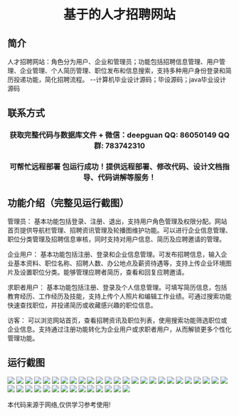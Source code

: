 <p><h1 align="center">基于的人才招聘网站</h1></p>

## 简介
人才招聘网站：角色分为用户、企业和管理员；功能包括招聘信息管理、用户管理、企业管理、个人简历管理、职位发布和信息搜索，支持多种用户身份登录和简历投递功能，简化招聘流程。    --计算机毕业设计源码；毕设源码；java毕业设计源码


## 联系方式
<p><h3 align="center">获取完整代码与数据库文件 + 微信：deepguan QQ: 86050149 QQ群: 783742310</h3></p>
<p><h3 align="center">可帮忙远程部署 包运行成功！提供远程部署、修改代码、设计文档指导、代码讲解等服务！</h3></p>

## 功能介绍（完整见运行截图）
管理员： 基本功能包括登录、注册、退出，支持用户角色管理及权限分配。网站首页提供导航栏管理、招聘资讯管理及轮播图维护功能。可以进行企业信息管理、职位分类管理及招聘信息审核，同时支持对用户信息、简历及应聘邀请的管理。

企业用户： 基本功能包括注册、登录和企业信息管理。可发布招聘信息，输入企业基本资料、职位名称、招聘人数、办公地点及薪资待遇等，支持上传企业环境图片及设置职位分类。能够管理应聘者简历，查看和回复应聘邀请。

求职者用户： 基本功能包括注册、登录及个人信息管理。可填写简历信息，包括教育经历、工作经历及技能，支持上传个人照片和编辑工作业绩。可通过搜索功能快速查找职位，并投递简历或收藏感兴趣的职位信息。

访客： 可以浏览网站首页，查看招聘资讯及职位列表，使用搜索功能筛选职位或企业信息。支持通过注册功能转化为企业用户或求职者用户，从而解锁更多个性化管理功能。


## 运行截图
![](https://bs-1329754181.cos.ap-shanghai.myqcloud.com/ssm/TalentRecruitmentWebsite/img/001.jpg)
![](https://bs-1329754181.cos.ap-shanghai.myqcloud.com/ssm/TalentRecruitmentWebsite/img/002.jpg)
![](https://bs-1329754181.cos.ap-shanghai.myqcloud.com/ssm/TalentRecruitmentWebsite/img/003.jpg)
![](https://bs-1329754181.cos.ap-shanghai.myqcloud.com/ssm/TalentRecruitmentWebsite/img/004.jpg)
![](https://bs-1329754181.cos.ap-shanghai.myqcloud.com/ssm/TalentRecruitmentWebsite/img/005.jpg)
![](https://bs-1329754181.cos.ap-shanghai.myqcloud.com/ssm/TalentRecruitmentWebsite/img/006.jpg)
![](https://bs-1329754181.cos.ap-shanghai.myqcloud.com/ssm/TalentRecruitmentWebsite/img/007.jpg)
![](https://bs-1329754181.cos.ap-shanghai.myqcloud.com/ssm/TalentRecruitmentWebsite/img/008.jpg)
![](https://bs-1329754181.cos.ap-shanghai.myqcloud.com/ssm/TalentRecruitmentWebsite/img/009.jpg)
![](https://bs-1329754181.cos.ap-shanghai.myqcloud.com/ssm/TalentRecruitmentWebsite/img/010.jpg)
![](https://bs-1329754181.cos.ap-shanghai.myqcloud.com/ssm/TalentRecruitmentWebsite/img/011.jpg)
![](https://bs-1329754181.cos.ap-shanghai.myqcloud.com/ssm/TalentRecruitmentWebsite/img/012.jpg)
![](https://bs-1329754181.cos.ap-shanghai.myqcloud.com/ssm/TalentRecruitmentWebsite/img/013.jpg)
![](https://bs-1329754181.cos.ap-shanghai.myqcloud.com/ssm/TalentRecruitmentWebsite/img/014.jpg)
![](https://bs-1329754181.cos.ap-shanghai.myqcloud.com/ssm/TalentRecruitmentWebsite/img/015.jpg)
![](https://bs-1329754181.cos.ap-shanghai.myqcloud.com/ssm/TalentRecruitmentWebsite/img/016.jpg)
![](https://bs-1329754181.cos.ap-shanghai.myqcloud.com/ssm/TalentRecruitmentWebsite/img/017.jpg)
![](https://bs-1329754181.cos.ap-shanghai.myqcloud.com/ssm/TalentRecruitmentWebsite/img/018.jpg)
![](https://bs-1329754181.cos.ap-shanghai.myqcloud.com/ssm/TalentRecruitmentWebsite/img/019.jpg)
![](https://bs-1329754181.cos.ap-shanghai.myqcloud.com/ssm/TalentRecruitmentWebsite/img/020.jpg)
![](https://bs-1329754181.cos.ap-shanghai.myqcloud.com/ssm/TalentRecruitmentWebsite/img/021.jpg)
![](https://bs-1329754181.cos.ap-shanghai.myqcloud.com/ssm/TalentRecruitmentWebsite/img/022.jpg)
![](https://bs-1329754181.cos.ap-shanghai.myqcloud.com/ssm/TalentRecruitmentWebsite/img/023.jpg)
![](https://bs-1329754181.cos.ap-shanghai.myqcloud.com/ssm/TalentRecruitmentWebsite/img/024.jpg)
![](https://bs-1329754181.cos.ap-shanghai.myqcloud.com/ssm/TalentRecruitmentWebsite/img/025.jpg)
![](https://bs-1329754181.cos.ap-shanghai.myqcloud.com/ssm/TalentRecruitmentWebsite/img/026.jpg)
![](https://bs-1329754181.cos.ap-shanghai.myqcloud.com/ssm/TalentRecruitmentWebsite/img/027.jpg)
![](https://bs-1329754181.cos.ap-shanghai.myqcloud.com/ssm/TalentRecruitmentWebsite/img/028.jpg)
![](https://bs-1329754181.cos.ap-shanghai.myqcloud.com/ssm/TalentRecruitmentWebsite/img/029.jpg)
![](https://bs-1329754181.cos.ap-shanghai.myqcloud.com/ssm/TalentRecruitmentWebsite/img/030.jpg)
![](https://bs-1329754181.cos.ap-shanghai.myqcloud.com/ssm/TalentRecruitmentWebsite/img/031.jpg)
![](https://bs-1329754181.cos.ap-shanghai.myqcloud.com/ssm/TalentRecruitmentWebsite/img/032.jpg)
![](https://bs-1329754181.cos.ap-shanghai.myqcloud.com/ssm/TalentRecruitmentWebsite/img/033.jpg)
![](https://bs-1329754181.cos.ap-shanghai.myqcloud.com/ssm/TalentRecruitmentWebsite/img/034.jpg)
![](https://bs-1329754181.cos.ap-shanghai.myqcloud.com/ssm/TalentRecruitmentWebsite/img/035.jpg)
![](https://bs-1329754181.cos.ap-shanghai.myqcloud.com/ssm/TalentRecruitmentWebsite/img/036.jpg)
![](https://bs-1329754181.cos.ap-shanghai.myqcloud.com/ssm/TalentRecruitmentWebsite/img/037.jpg)
![](https://bs-1329754181.cos.ap-shanghai.myqcloud.com/ssm/TalentRecruitmentWebsite/img/038.jpg)
![](https://bs-1329754181.cos.ap-shanghai.myqcloud.com/ssm/TalentRecruitmentWebsite/img/039.jpg)

<p>本代码来源于网络,仅供学习参考使用!</p>
